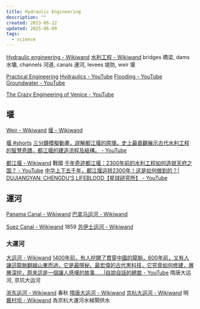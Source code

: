 ```yaml
---
title: Hydraulic Engineering
description: ""
created: 2023-06-12
updated: 2025-06-09
tags:
  - science
---
```


[Hydraulic engineering - Wikiwand](https://www.wikiwand.com/en/articles/Hydraulic_engineering)
[水利工程 - Wikiwand](https://www.wikiwand.com/zh-hant/articles/%E6%B0%B4%E5%88%A9%E5%B7%A5%E7%A8%8B)
bridges 橋梁, dams 水壩, channels 河道, canals 運河, levees 堤防, weir 堰

[Practical Engineering](http://practical.engineering/)
[Hydraulics - YouTube](https://www.youtube.com/playlist?list=PLTZM4MrZKfW_XJht-K7a9_egIsFqze0nQ)
[Flooding - YouTube](https://www.youtube.com/playlist?list=PLTZM4MrZKfW-_GFGXeWYgQ5zfC29Om1Np)
[Groundwater - YouTube](https://www.youtube.com/playlist?list=PLTZM4MrZKfW82of7NOkmzFpdBWmb3hHQf)

[The Crazy Engineering of Venice - YouTube](https://www.youtube.com/watch?v=77omYd0JOeA)

## 堰

[Weir - Wikiwand](https://www.wikiwand.com/en/articles/Weir)
[堰 - Wikiwand](https://www.wikiwand.com/zh-hant/articles/%E5%A0%B0)

[堰 #shorts](https://www.youtube.com/shorts/O1AOUZDuM5c)
[三分鐘模擬動畫，詳解都江堰的原理。史上最直觀展示古代水利工程的智慧奇蹟，都江堰的建造流程及結構。 - YouTube](https://www.youtube.com/watch?v=v--prkxIFs0)

[都江堰 - Wikiwand](https://www.wikiwand.com/zh-hant/articles/%E9%83%BD%E6%B1%9F%E5%A0%B0) 戰國
[千年奇迹都江堰：2300年前的水利工程如何造就天府之国？ - YouTube](https://www.youtube.com/watch?v=gtFSBftabeU)
[中华上下五千年，都江堰运转2300年！这是如何做到的？| DUJIANGYAN: CHENGDU'S LIFEBLOOD【星球研究所】 - YouTube](https://www.youtube.com/watch?v=Q_lSS9oBX5o)

## 運河

[Panama Canal - Wikiwand](https://www.wikiwand.com/en/articles/Panama_Canal)
[巴拿马运河 - Wikiwand](https://www.wikiwand.com/zh-hant/articles/%E5%B7%B4%E6%8B%BF%E9%A6%AC%E9%81%8B%E6%B2%B3)

[Suez Canal - Wikiwand](https://www.wikiwand.com/en/articles/Suez_Canal) 1859
[苏伊士运河 - Wikiwand](https://www.wikiwand.com/zh-hant/articles/%E8%8B%8F%E4%BC%8A%E5%A3%AB%E8%BF%90%E6%B2%B3)

### 大運河

[大运河 - Wikiwand](https://www.wikiwand.com/zh-hant/articles/%E5%A4%A7%E8%BF%90%E6%B2%B3)
[1400年前，有人挖開了貫穿中國的龍脈，600年前，又有人讓這龍脈翻越山東而過，它是最隱秘、最宏偉的古代黑科技，它究竟如何修建，層層深挖，原來這是一個讓人感嘆的故事……|自說自話的總裁 - YouTube](https://www.youtube.com/watch?v=hYx9f53j9wc) 隋唐大运河, 京坑大运河

[浙东运河 - Wikiwand](https://www.wikiwand.com/zh-hant/articles/%E6%B5%99%E4%B8%9C%E8%BF%90%E6%B2%B3) 春秋
[隋唐大运河 - Wikiwand](https://www.wikiwand.com/zh-hant/articles/%E9%9A%8B%E5%94%90%E5%A4%A7%E8%BF%90%E6%B2%B3)
[京杭大运河 - Wikiwand](https://www.wikiwand.com/zh-hant/articles/%E4%BA%AC%E6%9D%AD%E5%A4%A7%E8%BF%90%E6%B2%B3) 明
[戴村坝 - Wikiwand](https://www.wikiwand.com/zh-hant/articles/%E6%88%B4%E6%9D%91%E5%9D%9D) 為京杭大運河水梯閘供水
